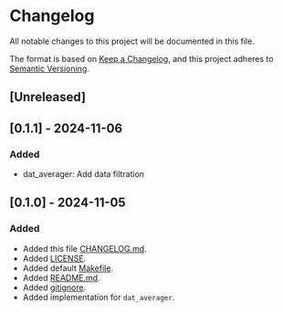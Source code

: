 # Changelog

All notable changes to this project will be documented in this file.

The format is based on [Keep a Changelog](https://keepachangelog.com/en/1.0.0/),
and this project adheres to [Semantic Versioning](https://semver.org/spec/v2.0.0.html).

## [Unreleased]


## [0.1.1] - 2024-11-06

### Added

- dat_averager: Add data filtration 


## [0.1.0] - 2024-11-05

### Added

- Added this file [CHANGELOG.md](./CHANGELOG.md).
- Added [LICENSE](./LICENSE).
- Added default [Makefile](./Makefile).
- Added [README.md](./README.md).
- Added [gitignore](./.gitignore).
- Added implementation for `dat_averager`.